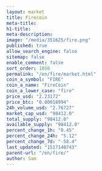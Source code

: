 ```yaml
---
layout: market
title: Firecoin
meta-title: 
h1-title: 
meta-description: 
image: "/media/351625/fire.png"
published: true
allow_search_engine: false
sitemap: false
enable_comment: false
sort_order: 1058
permalink: "/en/fire/market.html"
coin_a_symbol: "FIRE"
coin_a_name: "FireCoin"
coin_a_lower_case: "fire"
price_usd: "2.23172"
price_btc: "0.00018994"
24h_volume_usd: "2.76727"
market_cap_usd: "98412.0"
total_supply: "98412.0"
available_supply: "98412.0"
percent_change_1h: "0.45"
percent_change_24h: "5.12"
percent_change_7d: "-58.4"
last_updated: "1517140743"
parent-url: "/en/fire/"
author: Sam
---
```


